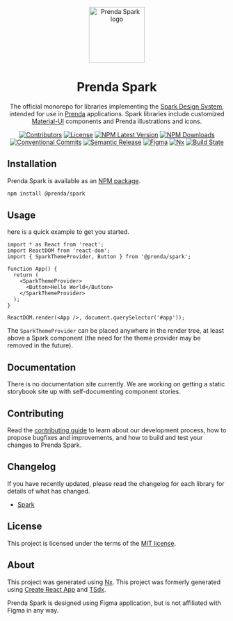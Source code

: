 <p align="center">
  
<img width="128" src="https://github.com/prenda-school/prenda-spark/blob/main/public/img/spark-logo-multicolor-darker.svg" alt="Prenda Spark logo">

</p>

<h1 align="center">Prenda Spark</h1>

<div align="center">
  <p>
    The official monorepo for libraries implementing the <a href="https://www.figma.com/files/917908403520495571/project/20230042/Design-System?fuid=918218354701455034" rel="noopener" target="_blank">Spark Design System</a>, intended for use in <a href="https://www.prenda.com/" rel="noopener" target="_blank">Prenda</a> applications. Spark libraries include customized <a href="https://material-ui.com/" rel="noopener" target="_blank">Material-UI</a> components and Prenda illustrations and icons.
  </p>

  [![Contributors](https://img.shields.io/github/contributors/prenda-school/prenda-spark)](https://github.com/prenda-school/prenda-spark/graphs/contributors)
  [![License](https://img.shields.io/badge/license-MIT-blue)](https://github.com/prenda-school/prenda-spark/blob/main/LICENSE)
  [![NPM Latest Version](https://img.shields.io/npm/v/@prenda/spark/latest)](https://www.npmjs.com/package/@prenda/spark)
  [![NPM Downloads](https://img.shields.io/npm/dm/@prenda/spark)](https://www.npmjs.com/package/@prenda/spark)
  [![Conventional Commits](https://img.shields.io/badge/Conventional%20Commits-1.0.0-yellow)](https://conventionalcommits.org)
  [![Semantic Release](https://img.shields.io/badge/%20%20%F0%9F%93%A6%F0%9F%9A%80-semantic--release-e10079)](https://semver.org/)
  [![Figma](https://img.shields.io/badge/-designed%20in%20Figma-f24e1e?logo=figma&logoColor=white)](https://www.figma.com/files/917908403520495571/project/20230042/Design-System?fuid=918218354701455034)
  [![Nx](https://img.shields.io/badge/-maintained%20with%20Nx-143055?logo=Nx&logoColor=white)](https://nx.dev/)
  [![Build State](https://github.com/prenda-school/prenda-spark/workflows/Continuous%20Integration%20Test/badge.svg)](https://github.com/prenda-school/prenda-spark/actions?query=workflow%3aContinuous%20Integration%20Test+branch%3Amain)


</div>

## Installation

Prenda Spark is available as an [NPM package](https://www.npmjs.com/package/@prenda/spark).

```sh
npm install @prenda/spark
```

## Usage

here is a quick example to get you started.

```tsx
import * as React from 'react';
import ReactDOM from 'react-dom';
import { SparkThemeProvider, Button } from '@prenda/spark';

function App() {
  return (
    <SparkThemeProvider>
      <Button>Hello World</Button>
    </SparkThemeProvider>
  );
}

ReactDOM.render(<App />, document.querySelector('#app'));
```

The `SparkThemeProvider` can be placed anywhere in the render tree, at least above a Spark component (the need for the theme provider may be removed in the future).

## Documentation

There is no documentation site currently. We are working on getting a static storybook site up with self-documenting component stories.

## Contributing

Read the [contributing guide](/CONTRIBUTING.md) to learn about our development process, how to propose bugfixes and improvements, and how to build and test your changes to Prenda Spark.

## Changelog

If you have recently updated, please read the changelog for each library for details of what has changed.

- [Spark](/libs/spark/CHANGELOG.md)

## License

This project is licensed under the terms of the [MIT license](/LICENSE).

## About

This project was generated using [Nx](https://nx.dev). This project was formerly generated using [Create React App](https://github.com/facebook/create-react-app) and [TSdx](https://tsdx.io/).

Prenda Spark is designed using Figma application, but is not affiliated with Figma in any way.